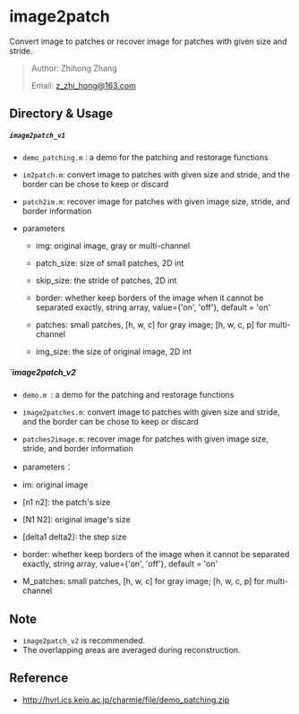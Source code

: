 # image2patch
Convert image to patches or  recover image for patches with given size and stride.

> Author: Zhihong Zhang
>
> Email: z_zhi_hong@163.com

## Directory & Usage

##### `image2patch_v1`

- `demo_patching.m` : a demo for the patching and restorage functions

- `im2patch.m`: convert image to patches with given size and stride, and the border can be chose to keep or discard

- `patch2im.m`: recover image for patches with given image size, stride, and border information

- parameters
  
  - img: original image, gray or multi-channel
  - patch_size: size of small patches, 2D int
  - skip_size: the stride of patches, 2D int
  - border: whether keep borders of the image when it cannot be separated exactly, string array, value={'on', 'off'}, default = 'on'
  - patches: small patches, [h, w, c] for gray image; [h, w, c, p] for multi-channel
  
  - img_size: the size of original image, 2D int

##### `image2patch_v2

- `demo.m `: a demo for the patching and restorage functions

- `image2patches.m`: convert image to patches with given size and stride, and the border can be chose to keep or discard

- `patches2image.m`: recover image for patches with given image size, stride, and border information

-  parameters：

  - im:				original image
  - \[n1 n2\]:			the patch's size
  - \[N1 N2\]:			original image's size
  - \[delta1 delta2\]:	the step size
  - border: whether keep borders of the image when it cannot be separated exactly, string array, value={'on', 'off'}, default = 'on'
  - M_patches: small patches, [h, w, c] for gray image; [h, w, c, p] for multi-channel

  

## Note

- `image2patch_v2` is recommended.
- The overlapping areas are averaged during reconstruction.

## Reference

- http://hvrl.ics.keio.ac.jp/charmie/file/demo_patching.zip
